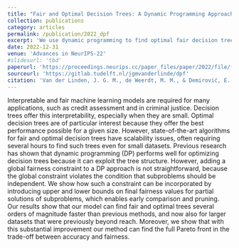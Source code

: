 ```yaml
---
title: "Fair and Optimal Decision Trees: A Dynamic Programming Approach"
collection: publications
category: articles
permalink: /publication/2022_dpf
excerpt: 'We use dynamic programming to find optimal fair decision trees orders of magnitude faster than previous methods.'
date: 2022-12-31
venue: 'Advances in NeurIPS-22'
#slidesurl: 'tbd'
paperurl: 'https://proceedings.neurips.cc/paper_files/paper/2022/file/fe248e22b241ae5a9adf11493c8c12bc-Paper-Conference.pdf'
sourceurl: 'https://gitlab.tudelft.nl/jgmvanderlinde/dpf'
citation: 'Van der Linden, J. G. M., de Weerdt, M. M., & Demirović, E. (2022). &quot;Fair and Optimal Decision Trees: A Dynamic Programming Approach.&quot; <i>Advances in NeurIPS-22</i>, 38899-38911.'
---
```


Interpretable and fair machine learning models are required for many applications, such as credit assessment and in criminal justice. Decision trees offer this interpretability, especially when they are small. Optimal decision trees are of particular interest because they offer the best performance possible for a given size. However, state-of-the-art algorithms for fair and optimal decision trees have scalability issues, often requiring several hours to find such trees even for small datasets. Previous research has shown that dynamic programming (DP) performs well for optimizing decision trees because it can exploit the tree structure. However, adding a global fairness constraint to a DP approach is not straightforward, because the global constraint violates the condition that subproblems should be independent. We show how such a constraint can be incorporated by introducing upper and lower bounds on final fairness values for partial solutions of subproblems, which enables early comparison and pruning. Our results show that our model can find fair and optimal trees several orders of magnitude faster than previous methods, and now also for larger datasets that were previously beyond reach. Moreover, we show that with this substantial improvement our method can find the full Pareto front in the trade-off between accuracy and fairness.